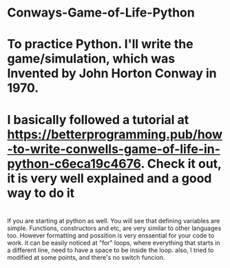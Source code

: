 # Conways-Game-of-Life-Python
#
# To practice Python. I'll write the game/simulation, which was Invented by John Horton Conway in 1970.
# I basically followed a tutorial at https://betterprogramming.pub/how-to-write-conwells-game-of-life-in-python-c6eca19c4676. Check it out, it is very well explained and a good way to do it
#
If you are starting at python as well. You will see that defining variables are simple. Functions, constructors and etc, are very similar to
other languages too. However formatting and possition is very enssential for your code to work. it can be easily noticed at "for" loops, where everything
that starts in a different line, need to have a space to be inside the loop.
also, I tried to modified at some points, and there's no switch funcion.
